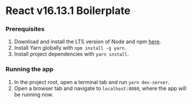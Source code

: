 # React v16.13.1 Boilerplate

### Prerequisites

1. Download and install the LTS version of Node and npm [here](https://nodejs.org).
2. Install Yarn globally with `npm install -g yarn`.
3. Install project dependencies with `yarn install`.

### Running the app
1. In the project root, open a terminal tab and run `yarn dev-server`.
2. Open a browser tab and navigate to `localhost:8080`, where the app will be running now.
